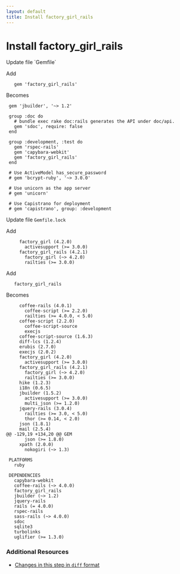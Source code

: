 ```yaml
---
layout: default
title: Install factory_girl_rails
---
```


<h1 id="main">Install factory_girl_rails</h1>
Update file `Gemfile`

Add
<pre><code>   gem &#39;factory_girl_rails&#39;</code></pre>


Becomes
<pre><code> gem &#39;jbuilder&#39;, &#39;~&gt; 1.2&#39;
&nbsp;
 group :doc do
   # bundle exec rake doc:rails generates the API under doc/api.
   gem &#39;sdoc&#39;, require: false
 end
&nbsp;
 group :development, :test do
   gem &#39;rspec-rails&#39;
   gem &#39;capybara-webkit&#39;
   gem &#39;factory_girl_rails&#39;
 end
&nbsp;
 # Use ActiveModel has_secure_password
 # gem &#39;bcrypt-ruby&#39;, &#39;~&gt; 3.0.0&#39;
&nbsp;
 # Use unicorn as the app server
 # gem &#39;unicorn&#39;
&nbsp;
 # Use Capistrano for deployment
 # gem &#39;capistrano&#39;, group: :development
</code></pre>


Update file `Gemfile.lock`

Add
<pre><code>     factory_girl (4.2.0)
       activesupport (&gt;= 3.0.0)
     factory_girl_rails (4.2.1)
       factory_girl (~&gt; 4.2.0)
       railties (&gt;= 3.0.0)</code></pre>


Add
<pre><code>   factory_girl_rails</code></pre>


Becomes
<pre><code>     coffee-rails (4.0.1)
       coffee-script (&gt;= 2.2.0)
       railties (&gt;= 4.0.0, &lt; 5.0)
     coffee-script (2.2.0)
       coffee-script-source
       execjs
     coffee-script-source (1.6.3)
     diff-lcs (1.2.4)
     erubis (2.7.0)
     execjs (2.0.2)
     factory_girl (4.2.0)
       activesupport (&gt;= 3.0.0)
     factory_girl_rails (4.2.1)
       factory_girl (~&gt; 4.2.0)
       railties (&gt;= 3.0.0)
     hike (1.2.3)
     i18n (0.6.5)
     jbuilder (1.5.2)
       activesupport (&gt;= 3.0.0)
       multi_json (&gt;= 1.2.0)
     jquery-rails (3.0.4)
       railties (&gt;= 3.0, &lt; 5.0)
       thor (&gt;= 0.14, &lt; 2.0)
     json (1.8.1)
     mail (2.5.4)
@@ -129,19 +134,20 @@ GEM
       json (&gt;= 1.8.0)
     xpath (2.0.0)
       nokogiri (~&gt; 1.3)
&nbsp;
 PLATFORMS
   ruby
&nbsp;
 DEPENDENCIES
   capybara-webkit
   coffee-rails (~&gt; 4.0.0)
   factory_girl_rails
   jbuilder (~&gt; 1.2)
   jquery-rails
   rails (= 4.0.0)
   rspec-rails
   sass-rails (~&gt; 4.0.0)
   sdoc
   sqlite3
   turbolinks
   uglifier (&gt;= 1.3.0)
</code></pre>



### Additional Resources

* [Changes in this step in `diff` format](https://github.com/stevenhallen/rails_getting_started_bdd/commit/6def155676bc9b91879cfb8003864c8c6d6e7585)

